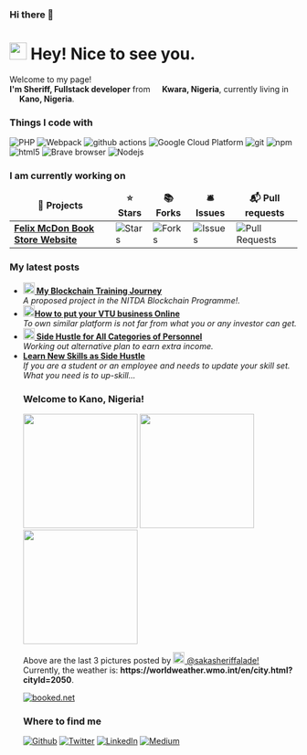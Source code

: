 ### Hi there 👋

<!--
**sheriffsaka/sheriffsaka** is a ✨ _special_ ✨ repository because its `README.md` (this file) appears on your GitHub profile.

Here are some ideas to get you started:

- 🔭 I’m currently working on ...
- 🌱 I’m currently learning ...
- 👯 I’m looking to collaborate on ...
- 🤔 I’m looking for help with ...
- 💬 Ask me about ...
- 📫 How to reach me: ...
- 😄 Pronouns: ...
- ⚡ Fun fact: ...
-->

<h1><img src="https://emojis.slackmojis.com/emojis/images/1531849430/4246/blob-sunglasses.gif?1531849430" width="30"/> Hey! Nice to see you.</h1>


<p>Welcome to my page! </br> <b>I'm Sheriff, Fullstack developer</b> from <img src="🇳🇬" width="13"/> <b>Kwara, Nigeria</b>, currently living in <img src="" width="13"/> <b>Kano, Nigeria</b>. </p>
<h3>Things I code with</h3>
<p>
  <img alt="PHP" src="https://img.shields.io/badge/-PHP-45b8d8?style=flat-square&logo=react&logoColor=white" />
  <img alt="Webpack" src="https://img.shields.io/badge/-Webpack-8DD6F9?style=flat-square&logo=webpack&logoColor=white" />
  <img alt="github actions" src="https://img.shields.io/badge/-Github_Actions-2088FF?style=flat-square&logo=github-actions&logoColor=white" />
  <img alt="Google Cloud Platform" src="https://img.shields.io/badge/-Google_Cloud_Platform-1a73e8?style=flat-square&logo=google-cloud&logoColor=white" /> 
  <img alt="git" src="https://img.shields.io/badge/-Git-F05032?style=flat-square&logo=git&logoColor=white" /> 
  <img alt="npm" src="https://img.shields.io/badge/-NPM-CB3837?style=flat-square&logo=npm&logoColor=white" />
  <img alt="html5" src="https://img.shields.io/badge/-HTML5-E34F26?style=flat-square&logo=html5&logoColor=white" />
  <img alt="Brave browser" src="https://img.shields.io/badge/-Brave_Browser-FB542B?style=flat-square&logo=brave&logoColor=white" />
  <img alt="Nodejs" src="https://img.shields.io/badge/-Nodejs-43853d?style=flat-square&logo=Node.js&logoColor=white" />
</p>
<h3>I am currently working on</h3>
<table>
  <thead align="center">
    <tr border: none;>
      <td><b>🎁 Projects</b></td>
      <td><b>⭐ Stars</b></td>
      <td><b>📚 Forks</b></td>
      <td><b>🛎 Issues</b></td>
      <td><b>📬 Pull requests</b></td>
    </tr>
  </thead>
  <tbody>
    <tr>
      <td><a href="https://felixmcdon.com"><b>Felix McDon Book Store Website</b></a></td>
      <td><img alt="Stars" src="https://img.shields.io/github/stars/sheriffsaka/felixmcdon.com?style=flat-square&labelColor=343b41"/></td>
      <td><img alt="Forks" src="https://img.shields.io/github/forks/sheriffsaka/felixmcdon.com?style=flat-square&labelColor=343b41"/></td>
      <td><img alt="Issues" src="https://img.shields.io/github/issues/sheriffsaka/felixmcdon.com?style=flat-square&labelColor=343b41"/></td>
      <td><img alt="Pull Requests" src="https://img.shields.io/github/issues-pr/sheriffsaka/felixmcdon.come?style=flat-square&labelColor=343b41"/></td>
    </tr>
	 
  </tbody>
</table>
<h3>My latest posts</h3>
<ul>
  <li><a href="https://sactechcomputers.wordpress.com/2023/03/04/my-blockchain-training-journey/"><b><img src="https://emojipedia-us.s3.dualstack.us-west-1.amazonaws.com/thumbs/240/apple/237/fire_1f525.png" width="20" alt="new" /> My Blockchain Training Journey</b></a><br/><i>A proposed project in the NITDA Blockchain Programme!.</i></li>
  <li><a href="https://sactechcomputers.wordpress.com/2022/07/14/how-to-put-your-vtu-business-online/"><b><img src="https://emojipedia-us.s3.dualstack.us-west-1.amazonaws.com/thumbs/240/apple/237/fire_1f525.png" width="20" alt="new" />How to put your VTU business Online</b></a><br/><i>To own similar platform is not far from what you or any investor can get.</i></li>
    <li><a href="https://sactechcomputers.wordpress.com/2022/06/12/side-hustle-for-all-category-of-personnel/"><b><img src="https://emojipedia-us.s3.dualstack.us-west-1.amazonaws.com/thumbs/240/apple/237/fire_1f525.png" width="20" alt="new" /> Side Hustle for All Categories of Personnel</b></a><br/><i>Working out alternative plan to earn extra income.</i></li>
  <li><a href="https://sactechcomputers.wordpress.com/2022/02/10/learn-new-skills-as-side-hustle/"><b>Learn New Skills as Side Hustle</b></a><br/><i>If you are a student or an employee and needs to update your skill set. What you need is to up-skill...</i></li>  
</p>

<h3>Welcome to Kano, Nigeria!</h3>
<p><img width="200" src="" /> <img width="200" src="" /> <img width="200" src="" /></p>
<p>Above are the last 3 pictures posted by <a href="https://www.instagram.com/sakasheriffalade/" target="_blank"><img src="https://upload.wikimedia.org/wikipedia/commons/thumb/e/e7/Instagram_logo_2016.svg/1024px-Instagram_logo_2016.svg.png" width="20"/> @sakasheriffalade!</a><br/>Currently, the weather is: <b>https://worldweather.wmo.int/en/city.html?cityId=2050</b>.
<div>
	<!-- weather widget start --><a target="_blank" href="https://www.booked.net/weather/kano-289720"><img src="https://w.bookcdn.com/weather/picture/1_289720_1_1_137AE9_160_ffffff_333333_08488D_1_ffffff_333333_0_6.png?scode=39297&domid=w209&anc_id=19246"  alt="booked.net"/></a><!-- weather widget end -->
</div>
</p>
<h3>Where to find me</h3>
<p><a href="https://github.com/sheriffsaka" target="_blank"><img alt="Github" src="https://img.shields.io/badge/GitHub-%2312100E.svg?&style=for-the-badge&logo=Github&logoColor=white" /></a> <a href="https://twitter.com/Simplysaka" target="_blank"><img alt="Twitter" src="https://img.shields.io/badge/twitter-%231DA1F2.svg?&style=for-the-badge&logo=twitter&logoColor=white" /></a> <a href="https://www.linkedin.com/in/saka-sheriff-alade-924b5278/" target="_blank"><img alt="LinkedIn" src="https://img.shields.io/badge/linkedin-%230077B5.svg?&style=for-the-badge&logo=linkedin&logoColor=white" /></a> <a href="https://medium.com/@adetunji_alade2005" target="_blank"><img alt="Medium" src="https://img.shields.io/badge/medium-%2312100E.svg?&style=for-the-badge&logo=medium&logoColor=white" /></a>

